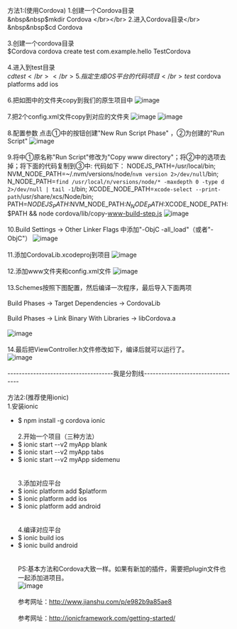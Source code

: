 方法1:(使用Cordova)
1.创建一个Cordova目录</br>
&nbsp&nbsp$mkdir Cordova
</br></br>
2.进入Cordova目录</br>
&nbsp&nbsp$cd Cordova
</br></br>
3.创建一个cordova目录</br>
   $Cordova cordova create test com.example.hello TestCordova
</br></br>
4.进入到test目录</br>
   $cd test
</br></br>
5.指定生成iOS平台的代码项目</br>
   test$ cordova platforms add ios
</br></br>
6.把如图中的文件夹copy到我们的原生项目中
![image](https://github.com/jinzekid/ionic-native-hybirdDev/blob/master/src/imgs/1.png)
</br></br>
7.把2个config.xml文件copy到对应的文件夹
![image](https://github.com/jinzekid/ionic-native-hybirdDev/blob/master/src/imgs/2.png)
![image](https://github.com/jinzekid/ionic-native-hybirdDev/blob/master/src/imgs/3.png)
</br></br>
8.配置参数
点击①中的按钮创建"New Run Script Phase" ，②为创建的"Run Script"
![image](https://github.com/jinzekid/ionic-native-hybirdDev/blob/master/src/imgs/4.png)
</br></br>
9.将中①原名称"Run Script"修改为"Copy www directory"；将②中的选项去掉；将下面的代码复制到③中:
代码如下：
NODEJS_PATH=/usr/local/bin; NVM_NODE_PATH=~/.nvm/versions/node/`nvm version 2>/dev/null`/bin; N_NODE_PATH=`find /usr/local/n/versions/node/* -maxdepth 0 -type d 2>/dev/null | tail -1`/bin; XCODE_NODE_PATH=`xcode-select --print-path`/usr/share/xcs/Node/bin; PATH=$NODEJS_PATH:$NVM_NODE_PATH:$N_NODE_PATH:$XCODE_NODE_PATH:$PATH && node cordova/lib/copy-www-build-step.js
![image](https://github.com/jinzekid/ionic-native-hybirdDev/blob/master/src/imgs/5.png)
</br></br>
10.Build Settings -> Other Linker Flags 中添加"-ObjC -all_load"（或者"-ObjC"）
![image](https://github.com/jinzekid/ionic-native-hybirdDev/blob/master/src/imgs/6.png)
</br></br>
11.添加CordovaLib.xcodeproj到项目
![image](https://github.com/jinzekid/ionic-native-hybirdDev/blob/master/src/imgs/7.png)
</br></br>
12.添加www文件夹和config.xml文件
![image](https://github.com/jinzekid/ionic-native-hybirdDev/blob/master/src/imgs/8.png)
</br></br>
13.Schemes按照下图配置，然后编译一次程序，最后导入下面两项</br></br>
Build Phases -> Target Dependencies -> CordovaLib</br></br>
Build Phases -> Link Binary With Libraries -> libCordova.a</br></br>
![image](https://github.com/jinzekid/ionic-native-hybirdDev/blob/master/src/imgs/9.png)
</br></br>
14.最后把ViewController.h文件修改如下，编译后就可以运行了。</br>
![image](https://github.com/jinzekid/ionic-native-hybirdDev/blob/master/src/imgs/11.png)
</br></br>
-------------------------------------我是分割线----------------------------------
</br></br>
方法2:(推荐使用ionic)</br>
1.安装ionic</br>
- $ npm install -g cordova ionic
</br></br>
2.开始一个项目（三种方法）</br>
- $ ionic start --v2 myApp blank</br>
- $ ionic start --v2 myApp tabs</br>
- $ ionic start --v2 myApp sidemenu</br>
</br></br>
3.添加对应平台</br>
- $ ionic platform add $platform</br>
- $ ionic platform add ios</br>
- $ ionic platform add android</br>
</br></br>
4.编译对应平台</br>
- $ ionic build ios</br>
- $ ionic build android</br>
</br></br>
PS:基本方法和Cordova大致一样。如果有新加的插件，需要把plugin文件也一起添加进项目。</br>
![image](https://github.com/jinzekid/ionic-native-hybirdDev/blob/master/src/imgs/10.png)
</br></br>
参考网址：http://www.jianshu.com/p/e982b9a85ae8
</br></br>
参考网址：http://ionicframework.com/getting-started/

